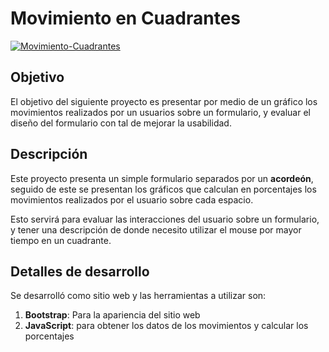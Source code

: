 # Movimiento en Cuadrantes
<a href="https://ibb.co/S3PhpPG"><img src="https://i.ibb.co/5R6NV6w/Movimiento-Cuadrantes.png" alt="Movimiento-Cuadrantes" border="0"></a>
## Objetivo

El objetivo del siguiente proyecto es presentar por medio de un gráfico los movimientos realizados por un usuarios sobre un formulario, y evaluar el diseño del formulario con tal de mejorar la usabilidad.

## Descripción

Este proyecto presenta un simple formulario separados por un **acordeón**, seguido de este se presentan los gráficos que calculan en porcentajes los movimientos realizados por el usuario sobre cada espacio.

Esto servirá para evaluar las interacciones del usuario sobre un formulario, y tener una descripción de donde necesito utilizar el mouse por mayor tiempo en un cuadrante.

## Detalles de desarrollo

Se desarrolló como sitio web y las herramientas a utilizar son:

1. **Bootstrap**: Para la apariencia del sitio web
2. **JavaScript**: para obtener los datos de los movimientos y calcular los porcentajes
